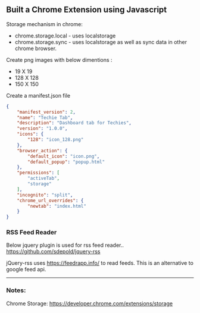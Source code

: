 ## Built a Chrome Extension using Javascript

Storage mechanism in chrome:

- chrome.storage.local  - uses localstorage
- chrome.storage.sync  - uses localstorage as well as sync data in other chrome browser. 


Create png images with below dimentions : 

- 19 X 19
- 128 X 128
- 150 X 150

Create a manifest.json file

```json
{
    "manifest_version": 2,
    "name": "Techie Tab",
    "description": "Dashboard tab for Techies",
    "version": "1.0.0",
    "icons": {
        "128": "icon_128.png"
    },
    "browser_action": {
        "default_icon": "icon.png",
        "default_popup": "popup.html"
    },
    "permissions": [
        "activeTab",
        "storage"
    ],
    "incognito": "split",
    "chrome_url_overrides": {
        "newtab": "index.html"
    }
}
```

### RSS Feed Reader

Below jquery plugin is used for rss feed reader.. <br/> 
https://github.com/sdepold/jquery-rss

jQuery-rss uses https://feedrapp.info/ to read feeds. This is an alternative to google feed api. 


---

### Notes:

Chrome Storage: 
https://developer.chrome.com/extensions/storage

